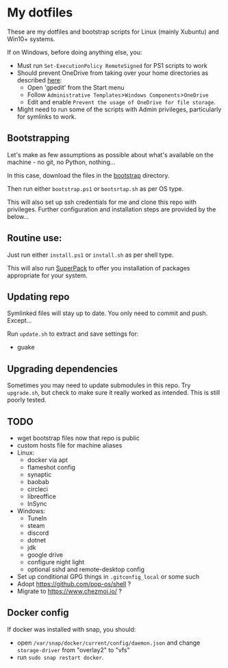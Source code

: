 # My dotfiles

These are my dotfiles and bootstrap scripts for Linux (mainly Xubuntu) and Win10+ systems.

If on Windows, before doing anything else, you:
* Must run `Set-ExecutionPolicy RemoteSigned` for PS1 scripts to work
* Should prevent OneDrive from taking over your home directories as described [here](https://answers.microsoft.com/en-us/windows/forum/all/taking-back-control-of-your-folders-from-onedrive/7b7ad05e-8b05-4bcd-9772-9e4eee880346):
  * Open 'gpedit' from the Start menu
  * Follow `Administrative Templates`>`Windows Components`>`OneDrive`
  * Edit and enable `Prevent the usage of OneDrive for file storage`.
* Might need to run some of the scripts with Admin privileges, particularly for symlinks to work.

## Bootstrapping

Let's make as few assumptions as possible about what's available on the machine - no git, no Python, nothing...

In this case, download the files in the [bootstrap](bootstrap) directory.

Then run either `bootstrap.ps1` or `bootsrtap.sh` as per OS type.

This will also set up ssh credentials for me and clone this repo with privileges. Further configuration and installation steps are provided by the below...

## Routine use:

Just run either `install.ps1` or `install.sh` as per shell type.

This will also run [SuperPack](https://github.com/martukas/superpack) to offer you installation of packages appropriate for your system.

## Updating repo

Symlinked files will stay up to date. You only need to commit and push. Except...

Run `update.sh` to extract and save settings for:
* guake

## Upgrading dependencies

Sometimes you may need to update submodules in this repo. Try `upgrade.sh`, but check to make sure it really worked as intended. This is still poorly tested.

## TODO

* wget bootstrap files now that repo is public
* custom hosts file for machine aliases
* Linux:
  * docker via apt
  * flameshot config
  * synaptic
  * baobab
  * circleci
  * libreoffice
  * InSync
* Windows:
  * TuneIn
  * steam
  * discord
  * dotnet
  * jdk
  * google drive
  * configure night light
  * optional sshd and remote-desktop config
* Set up conditional GPG things in `.gitconfig_local` or some such
* Adopt https://github.com/pop-os/shell ?
* Migrate to https://www.chezmoi.io/ ?

## Docker config
If docker was installed with snap, you should:
* open `/var/snap/docker/current/config/daemon.json` and change `storage-driver` from "overlay2" to "vfs"
* run `sudo snap restart docker`.
